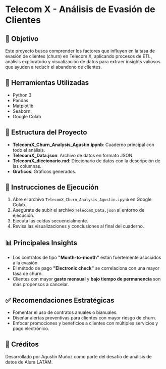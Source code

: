# Telecom X - Análisis de Evasión de Clientes

## 🎯 Objetivo
Este proyecto busca comprender los factores que influyen en la tasa de evasión de clientes (churn) en Telecom X, aplicando procesos de ETL, análisis exploratorio y visualización de datos para extraer insights valiosos que ayuden a reducir el abandono de clientes.

## 🧰 Herramientas Utilizadas
- Python 3
- Pandas
- Matplotlib
- Seaborn
- Google Colab

## 📂 Estructura del Proyecto
- **TelecomX_Churn_Analysis_Agustin.ipynb**: Cuaderno principal con todo el análisis.
- **TelecomX_Data.json**: Archivo de datos en formato JSON.
- **TelecomX_diccionario.md**: Diccionario de datos con la descripción de las columnas.
- **Graficos**: Gráficos generados.

## 🚀 Instrucciones de Ejecución
1. Abre el archivo `TelecomX_Churn_Analysis_Agustin.ipynb` en Google Colab.
2. Asegúrate de subir el archivo `TelecomX_Data.json` al entorno de ejecución.
3. Ejecuta las celdas secuencialmente.
4. Revisa las visualizaciones y conclusiones al final del cuaderno.

## 📊 Principales Insights
- Los contratos de tipo **"Month-to-month"** están fuertemente asociados a la evasión.
- El método de pago **"Electronic check"** se correlaciona con una mayor tasa de churn.
- Clientes con mayor **gasto mensual** y **bajo tiempo de permanencia** son más propensos a cancelar.

## ✅ Recomendaciones Estratégicas
- Fomentar el uso de contratos anuales o bianuales.
- Diseñar alertas preventivas para clientes con mayor riesgo de churn.
- Enfocar promociones y beneficios a clientes con múltiples servicios y pago electrónico.

## 📎 Créditos
Desarrollado por Agustín Muñoz como parte del desafío de análisis de datos de Alura LATAM.
